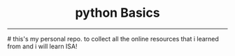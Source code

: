 <h1 align = "center">python Basics</h1>
<hr>
# this's my personal repo. to collect all the online resources that i learned from and i will learn ISA!
